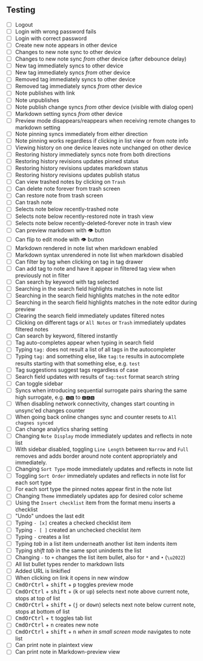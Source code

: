 ## Testing

- [ ] Logout
- [ ] Login with wrong password fails
- [ ] Login with correct password
- [ ] Create new note appears in other device
- [ ] Changes to new note sync to other device
- [ ] Changes to new note sync _from_ other device (after debounce delay)
- [ ] New tag immediately syncs to other device
- [ ] New tag immediately syncs _from_ other device
- [ ] Removed tag immediately syncs to other device
- [ ] Removed tag immediately syncs _from_ other device
- [ ] Note publishes with link
- [ ] Note unpublishes
- [ ] Note publish change syncs _from_ other device (visible with dialog open)
- [ ] Markdown setting syncs _from_ other device
- [ ] Preview mode disappears/reappears when receiving remote changes to markdown setting
- [ ] Note pinning syncs immediately from either direction
- [ ] Note pinning works regardless if clicking in list view or from note info
- [ ] Viewing history on one device leaves note unchanged on other device
- [ ] Restoring history immediately syncs note from both directions
- [ ] Restoring history revisions updates pinned status
- [ ] Restoring history revisions updates markdown status
- [ ] Restoring history revisions updates publish status
- [ ] Can view trashed notes by clicking on `Trash`
- [ ] Can delete note forever from trash screen
- [ ] Can restore note from trash screen
- [ ] Can trash note
- [ ] Selects note below recently-trashed note
- [ ] Selects note below recently-restored note in trash view
- [ ] Selects note below recently-deleted-forever note in trash view
- [ ] Can preview markdown with 👁 button
- [ ] Can flip to edit mode with 👁 button
- [ ] Markdown rendered in note list when markdown enabled
- [ ] Markdown syntax unrendered in note list when markdown disabled
- [ ] Can filter by tag when clicking on tag in tag drawer
- [ ] Can add tag to note and have it appear in filtered tag view when previously not in filter
- [ ] Can search by keyword with tag selected
- [ ] Searching in the search field highlights matches in note list
- [ ] Searching in the search field highlights matches in the note editor
- [ ] Searching in the search field highlights matches in the note editor during preview
- [ ] Clearing the search field immediately updates filtered notes
- [ ] Clicking on different tags or `All Notes` or `Trash` immediately updates filtered notes
- [ ] Can search by keyword, filtered instantly
- [ ] Tag auto-completes appear when typing in search field
- [ ] Typing `tag:` does not result a list of all tags in the autocompleter
- [ ] Typing `tag:` and something else, like `tag:te` results in autocomplete results starting with that something else, e.g. `test`
- [ ] Tag suggestions suggest tags regardless of case
- [ ] Search field updates with results of `tag:test` format search string
- [ ] Can toggle sidebar
- [ ] Syncs when introducing sequential surrogate pairs sharing the same high surrogate, e.g. `🅰🅱` to `🅰🅰🅱`
- [ ] When disabling network connectivity, changes start counting in unsync'ed changes counter
- [ ] When going back online changes sync and counter resets to `All chagnes synced`
- [ ] Can change analytics sharing setting
- [ ] Changing `Note Display` mode immediately updates and reflects in note list
- [ ] With sidebar disabled, toggling `Line Length` between `Narrow` and `Full` removes and adds border around note content appropriately and immediately.
- [ ] Changing `Sort Type` mode immediately updates and reflects in note list
- [ ] Toggling `Sort Order` immediately updates and reflects in note list for each sort type
- [ ] For each sort type the pinned notes appear first in the note list
- [ ] Changing `Theme` immediately updates app for desired color scheme
- [ ] Using the `Insert checklist` item from the format menu inserts a checklist
- [ ] "Undo" undoes the last edit
- [ ] Typing `- [x]` creates a checked checklist item
- [ ] Typing `- [ ]` created an unchecked checklist item
- [ ] Typing `-` creates a list
- [ ] Typing _tab_ in a list item underneath another list item indents item
- [ ] Typing _shift tab_ in the same spot unindents the list
- [ ] Changing `-` to `+` changes the list item bullet, also for `*` and `•` (`\u2022`)
- [ ] All list bullet types render to markdown lists
- [ ] Added URL is linkified
- [ ] When clicking on link it opens in new window
- [ ] <kbd>CmdOrCtrl</kbd> + <kbd>shift</kbd> + <kbd>p</kbd> toggles preview mode
- [ ] <kbd>CmdOrCtrl</kbd> + <kbd>shift</kbd> + (<kbd>k</kbd> or <kbd>up</kbd>) selects next note above current note, stops at top of list
- [ ] <kbd>CmdOrCtrl</kbd> + <kbd>shift</kbd> + (<kbd>j</kbd> or <kbd>down</kbd>) selects next note below current note, stops at bottom of list
- [ ] <kbd>CmdOrCtrl</kbd> + <kbd>t</kbd> toggles tab list
- [ ] <kbd>CmdOrCtrl</kbd> + <kbd>n</kbd> creates new note
- [ ] <kbd>CmdOrCtrl</kbd> + <kbd>shift</kbd> + <kbd>n</kbd> _when in small screen mode_ navigates to note list
- [ ] Can print note in plaintext view
- [ ] Can print note in Markdown-preview view
